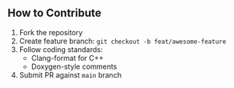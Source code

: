 ## How to Contribute

1. Fork the repository
2. Create feature branch: `git checkout -b feat/awesome-feature`
3. Follow coding standards:
   - Clang-format for C++
   - Doxygen-style comments
4. Submit PR against `main` branch
